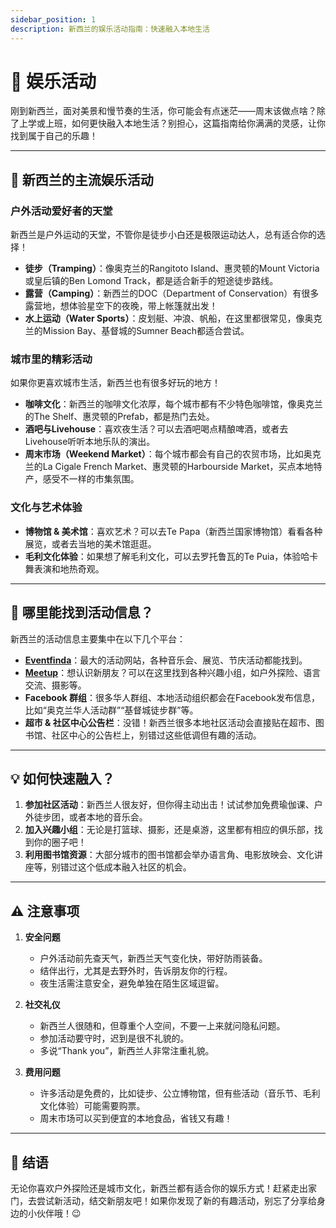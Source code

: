 ```yaml
---
sidebar_position: 1
description: 新西兰的娱乐活动指南：快速融入本地生活
---
```


# 🎉 娱乐活动

刚到新西兰，面对美景和慢节奏的生活，你可能会有点迷茫——周末该做点啥？除了上学或上班，如何更快融入本地生活？别担心，这篇指南给你满满的灵感，让你找到属于自己的乐趣！

---

## 🌿 新西兰的主流娱乐活动

### 户外活动爱好者的天堂

新西兰是户外运动的天堂，不管你是徒步小白还是极限运动达人，总有适合你的选择！

- **徒步（Tramping）**：像奥克兰的Rangitoto Island、惠灵顿的Mount Victoria或皇后镇的Ben Lomond Track，都是适合新手的短途徒步路线。
- **露营（Camping）**：新西兰的DOC（Department of Conservation）有很多露营地，想体验星空下的夜晚，带上帐篷就出发！
- **水上运动（Water Sports）**：皮划艇、冲浪、帆船，在这里都很常见，像奥克兰的Mission Bay、基督城的Sumner Beach都适合尝试。

### 城市里的精彩活动

如果你更喜欢城市生活，新西兰也有很多好玩的地方！

- **咖啡文化**：新西兰的咖啡文化浓厚，每个城市都有不少特色咖啡馆，像奥克兰的The Shelf、惠灵顿的Prefab，都是热门去处。
- **酒吧与Livehouse**：喜欢夜生活？可以去酒吧喝点精酿啤酒，或者去Livehouse听听本地乐队的演出。
- **周末市场（Weekend Market）**：每个城市都会有自己的农贸市场，比如奥克兰的La Cigale French Market、惠灵顿的Harbourside Market，买点本地特产，感受不一样的市集氛围。

### 文化与艺术体验

- **博物馆 & 美术馆**：喜欢艺术？可以去Te Papa（新西兰国家博物馆）看看各种展览，或者去当地的美术馆逛逛。
- **毛利文化体验**：如果想了解毛利文化，可以去罗托鲁瓦的Te Puia，体验哈卡舞表演和地热奇观。

---

## 🔎 哪里能找到活动信息？

新西兰的活动信息主要集中在以下几个平台：

- **[Eventfinda](https://www.eventfinda.co.nz/)**：最大的活动网站，各种音乐会、展览、节庆活动都能找到。
- **[Meetup](https://www.meetup.com/)**：想认识新朋友？可以在这里找到各种兴趣小组，如户外探险、语言交流、摄影等。
- **Facebook 群组**：很多华人群组、本地活动组织都会在Facebook发布信息，比如“奥克兰华人活动群”“基督城徒步群”等。
- **超市 & 社区中心公告栏**：没错！新西兰很多本地社区活动会直接贴在超市、图书馆、社区中心的公告栏上，别错过这些低调但有趣的活动。

---

## 💡 如何快速融入？

1. **参加社区活动**：新西兰人很友好，但你得主动出击！试试参加免费瑜伽课、户外徒步团，或者本地的音乐会。
2. **加入兴趣小组**：无论是打篮球、摄影，还是桌游，这里都有相应的俱乐部，找到你的圈子吧！
3. **利用图书馆资源**：大部分城市的图书馆都会举办语言角、电影放映会、文化讲座等，别错过这个低成本融入社区的机会。

---

## ⚠️ 注意事项

1. **安全问题**
   - 户外活动前先查天气，新西兰天气变化快，带好防雨装备。
   - 结伴出行，尤其是去野外时，告诉朋友你的行程。
   - 夜生活需注意安全，避免单独在陌生区域逗留。

2. **社交礼仪**
   - 新西兰人很随和，但尊重个人空间，不要一上来就问隐私问题。
   - 参加活动要守时，迟到是很不礼貌的。
   - 多说“Thank you”，新西兰人非常注重礼貌。

3. **费用问题**
   - 许多活动是免费的，比如徒步、公立博物馆，但有些活动（音乐节、毛利文化体验）可能需要购票。
   - 周末市场可以买到便宜的本地食品，省钱又有趣！

---

## 🎯 结语

无论你喜欢户外探险还是城市文化，新西兰都有适合你的娱乐方式！赶紧走出家门，去尝试新活动，结交新朋友吧！如果你发现了新的有趣活动，别忘了分享给身边的小伙伴哦！😉
